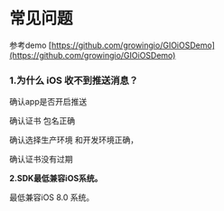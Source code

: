 # 常见问题

参考demo [https://github.com/growingio/GIOiOSDemo](https://github.com/growingio/GIOiOSDemo)

### 1.为什么 iOS 收不到推送消息？ <a id="ios_1"></a>

确认app是否开启推送

确认证书 包名正确

确认选择生产环境 和开发环境正确，

确认证书没有过期

**2.SDK最低兼容iOS系统。**

最低兼容iOS 8.0 系统。  
  




